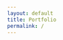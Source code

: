 ```yaml
---
layout: default
title: Portfolio
permalink: /
---
```

<!--
<div class="card w-100">
  <div class="card-body">
    <h5 class="card-title">Card title</h5>
    <p class="card-text">With supporting text below as a natural lead-in to additional content.</p>
  </div>
</div>-->